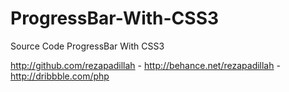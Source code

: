 # ProgressBar-With-CSS3
Source Code ProgressBar With CSS3

http://github.com/rezapadillah -
http://behance.net/rezapadillah -
http://dribbble.com/php 
